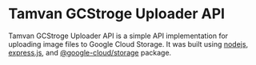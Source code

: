 # Tamvan GCStroge Uploader API

Tamvan GCStroge Uploader API is a simple API implementation for uploading image files to Google Cloud Storage. It was built using [nodejs](https://nodejs.org/en/), [express.js](https://expressjs.com/), and [@google-cloud/storage](https://www.npmjs.com/package/@google-cloud/storage) package.

